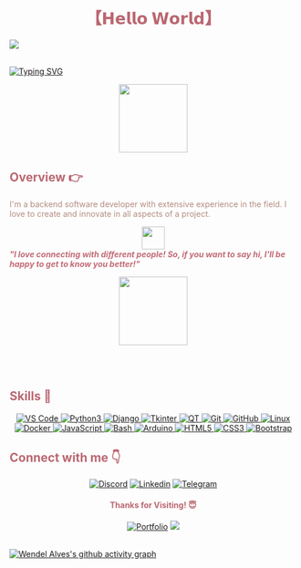 <!-- Title -->
<h1 align="center" style="color: #ba6771;">
【𝗛𝗲𝗹𝗹𝗼 𝗪𝗼𝗿𝗹𝗱】
</h1>

<!-- Background -->
<img src="https://user-images.githubusercontent.com/52347812/137624699-ce6bb7ee-eb84-46f1-ac69-c4b78b22db90.png" style="display: block; margin: 0 auto;">
<br>

[![Typing SVG](https://readme-typing-svg.herokuapp.com/?color=%23c16a75&size=45&center=true&vCenter=true&width=1000&lines=HELLO%2C+My+name+is+Wendel+Alves%3BI%27m+18+years+old%3BI%27m+from+Brazil%3BI%27m+a+Backend+Developer%3BWelcome%21+%3A%29&font=Monaco)](https://git.io/typing-svg)


<div align="center">
  <a href="https://github.com/wendellast">
    <img height="120rem" src="https://github-readme-stats.vercel.app/api?username=wendellast&show_icons=true&theme=date_night&include_all_commits=true&count_private=true"/>
  </a>
</div>


<h2  style="color: #ba6771;">Overview 👉</h2>

<p style="color: #b38c7f;">I'm a backend software developer with extensive experience in the field. I love to create and innovate in all aspects of a project.</p>

<img src="https://media.giphy.com/media/LnQjpWaON8nhr21vNW/giphy.gif" width="40" style="display: block; margin: 0 auto;"> <em><b style="color: #c16a75;">"I love connecting with different people! So, if you want to say hi, I'll be happy to get to know you better!"</b></em>

<div align="center">
  <a href="https://github.com/wendellast"></a>
  <img height="120rem" src="https://github-readme-stats.vercel.app/api/top-langs/?username=wendellast&layout=compact&langs_count=7&theme=date_night"/>
</div>

<br><br>

<h2 style="color: #ba6771;">Skills 🚀</h2>

<p align="center">
  <a href="https://code.visualstudio.com/">
    <img src="https://img.shields.io/badge/VS%20Code-007ACC?style=for-the-badge&logo=visual-studio-code&logoColor=white" alt="VS Code">
  </a>
  <a href="https://www.python.org/">
    <img src="https://img.shields.io/badge/Python-3776AB?style=for-the-badge&logo=python&logoColor=white" alt="Python3">
  </a>
  <a href="https://www.djangoproject.com/">
    <img src="https://img.shields.io/badge/Django-092E20?style=for-the-badge&logo=django&logoColor=white" alt="Django">
  </a>
  <a href="https://docs.python.org/3/library/tkinter.html">
    <img src="https://img.shields.io/badge/Tkinter-FFD800?style=for-the-badge&logo=python&logoColor=white" alt="Tkinter">
  </a>
  <a href="https://www.qt.io/">
    <img src="https://img.shields.io/badge/Qt-41CD52?style=for-the-badge&logo=qt&logoColor=white" alt="QT">
  </a>
  <a href="https://git-scm.com/">
    <img src="https://img.shields.io/badge/GIT-E44C30?style=for-the-badge&logo=git&logoColor=white" alt="Git">
  </a>
  <a href="https://github.com/">
    <img src="https://img.shields.io/badge/GitHub-100000?style=for-the-badge&logo=github&logoColor=white" alt="GitHub">
  </a>
  <a href="https://www.linux.org/">
    <img src="https://img.shields.io/badge/Linux-FCC624?style=for-the-badge&logo=linux&logoColor=black" alt="Linux">
  </a>
  <a href="https://www.docker.com/">
    <img src="https://img.shields.io/badge/Docker-27338e?style=for-the-badge&logo=docker&logoColor=white" alt="Docker">
  </a>
  <a href="https://developer.mozilla.org/en-US/docs/Web/JavaScript">
    <img src="https://img.shields.io/badge/JavaScript-F7DF1E?style=for-the-badge&logo=JavaScript&logoColor=white" alt="JavaScript">
  </a>
  <a href="https://www.gnu.org/software/bash/">
    <img src="https://img.shields.io/badge/Bash-4EAA25?style=for-the-badge&logo=gnu-bash&logoColor=white" alt="Bash">
  </a>
  <a href="https://www.arduino.cc/">
    <img src="https://img.shields.io/badge/Arduino-00979D?style=for-the-badge&logo=arduino&logoColor=white" alt="Arduino">
  </a>
  <a href="https://developer.mozilla.org/en-US/docs/Web/HTML">
    <img src="https://img.shields.io/badge/HTML5-E34F26?style=for-the-badge&logo=HTML5&logoColor=white" alt="HTML5">
  </a>
  <a href="https://developer.mozilla.org/en-US/docs/Web/CSS">
    <img src="https://img.shields.io/badge/CSS3-1572B6?style=for-the-badge&logo=CSS3&logoColor=white" alt="CSS3">
  </a>
  <a href="https://getbootstrap.com/">
    <img src="https://img.shields.io/badge/Bootstrap-7952B3?style=for-the-badge&logo=Bootstrap&logoColor=white" alt="Bootstrap">
  </a>
</p>

<h2 style="color: #ba6771;">Connect with me 👇</h2>

<p align="center">
  <a href="https://discordapp.com/users/last#6130"><img src="https://raw.githubusercontent.com/wendellast/wendellast/main/img/discord.png" alt="Discord"/></a>
  <a href="https://wendellast.github.io/Config/"><img src="https://raw.githubusercontent.com/wendellast/wendellast/main/img/linkedin.png" alt="Linkedin"/></a>
  <a href="https://t.me/Lasstll"><img src="https://raw.githubusercontent.com/wendellast/wendellast/main/img/telegram.png" alt="Telegram"/></a>
</p>

<h4 align="center" style="color: #ba6771;">Thanks for Visiting! 😇</h4>

<div align="center">
  <a  href="https://wendellast.github.io/Config/" target="_blank"><img src="https://img.shields.io/badge/Portfolio-red?style=for-the-badge" target="_blank" alt="Portfolio"></a>
  <a href="https://medium.com/@wendelalves2a" target="__blank"><img src="https://img.shields.io/badge/Medium-12100E?style=for-the-badge&logo=medium&logoColor=white)](https://medium.com/redescoail" target="__blank"></a>
</div>

<br>

[![Wendel Alves's github activity graph](https://github-readme-activity-graph.vercel.app/graph?username=wendellast&bg_color=170f0c&color=ba6771&line=b38c7f&point=c16a75&area=true&hide_border=true)](https://github.com/wendellast)
